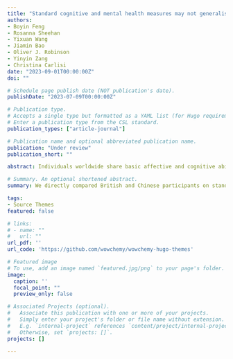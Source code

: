 ```yaml
---
title: "Standard cognitive and mental health measures may not generalise across cultures"
authors:
- Boyin Feng
- Rosanna Sheehan
- Yixuan Wang
- Jiamin Bao
- Oliver J. Robinson
- Yinyin Zang
- Christina Carlisi
date: "2023-09-01T00:00:00Z"
doi: ""

# Schedule page publish date (NOT publication's date).
publishDate: "2023-07-09T00:00:00Z"

# Publication type.
# Accepts a single type but formatted as a YAML list (for Hugo requirements).
# Enter a publication type from the CSL standard.
publication_types: ["article-journal"]

# Publication name and optional abbreviated publication name.
publication: "Under review"
publication_short: ""

abstract: Individuals worldwide share basic affective and cognitive abilities, and receive mental health diagnoses using similar scales, yet surprisingly little research has examined the validity of these measures across cultures. Here, we performed direct comparison between British participants (N = 187; 51.3% female, 48.7% male; age 19-73 years) and Chinese participants (N = 194; 66.5% female, 33.5% male; age 19-60 years) in mid-2022 on behavioural tasks of facial emotion recognition (with and without contextual faces) and sustained attention, as well as mental health measures of anxiety, depression, obsessive-compulsive disorder, and impulsivity. We found that British participants were better at recognising emotions, especially negative emotions; while Chinese participants showed higher obsessive-compulsive symptoms, driven primarily by one specific scale item. In contrast, the cultural groups exhibited negligible differences in sustained attention task and other mental health measures. This study provides novel evidence that culture has a greater influence on facial emotion recognition compared to other cognitive and clinical measures, and also raises concerns about potential cultural biases in established mental health scales.

# Summary. An optional shortened abstract.
summary: We directly compared British and Chinese participants on standard cognitive and clinical assessments of emotion recognition with and without context, sustained attention, anxiety, depression, obsessive-compulsive traits, and impulsivity. 

tags:
- Source Themes
featured: false

# links:
# - name: ""
#   url: ""
url_pdf: ''
url_code: 'https://github.com/wowchemy/wowchemy-hugo-themes'

# Featured image
# To use, add an image named `featured.jpg/png` to your page's folder. 
image:
  caption: ''
  focal_point: ""
  preview_only: false

# Associated Projects (optional).
#   Associate this publication with one or more of your projects.
#   Simply enter your project's folder or file name without extension.
#   E.g. `internal-project` references `content/project/internal-project/index.md`.
#   Otherwise, set `projects: []`.
projects: []

---
```


